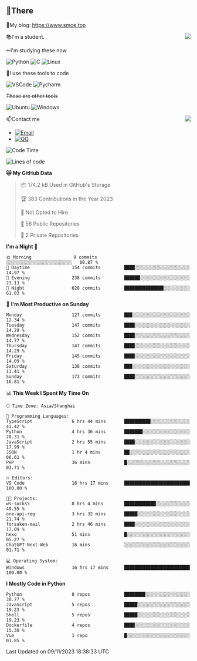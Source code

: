 
## 👏There

📰My blog: https://www.smoe.top

<img align="right" src="https://github-readme-stats.vercel.app/api/top-langs/?username=AkashiCoin"/>


📚I'm a student.

✏I'm studying these now

![Python](https://img.shields.io/badge/-Python-blue?style=flat-square&logo=Python&logoColor=fff)
![C](https://img.shields.io/badge/-C-585858?style=flat-square&logo=C&logoColor=fff)
![Linux](https://img.shields.io/badge/-Linux-black?style=flat-square&logo=Linux&logoColor=fff)

🔨I use these tools to code

![VSCode](https://img.shields.io/badge/-VSCode-blue?style=flat-square&logo=visualstudiocode&logoColor=fff)
![Pycharm](https://img.shields.io/badge/-Pycharm-green?style=flat-square&logo=pycharm&logoColor=fff)

 ~~These are other tools~~

![Ubuntu](https://img.shields.io/badge/-Ubuntu-orange?style=flat-square&logo=Ubuntu&logoColor=fff)
![Windows](https://img.shields.io/badge/-Windows-blue?style=flat-square&logo=Windows&logoColor=fff)

<img align="right" src="https://github-readme-stats.vercel.app/api?username=AkashiCoin" />


📫Contact me

* [![Email](https://img.shields.io/badge/Email-l1040186796@gmail.com-1?style=social&logoColor=fff)](mailto:l1040186796@gmail.com)
* [![QQ](https://img.shields.io/badge/QQ-1040186796-1?style=social&logoColor=fff)](tencent://AddContact/?fromId=45&fromSubId=1&subcmd=all&uin=1040186796&website=www.oicqzone.com)

<!--START_SECTION:waka-->
![Code Time](http://img.shields.io/badge/Code%20Time-979%20hrs%2056%20mins-blue)

![Lines of code](https://img.shields.io/badge/From%20Hello%20World%20I%27ve%20Written-242.3%20thousand%20lines%20of%20code-blue)

**🐱 My GitHub Data** 

> 📦 174.2 kB Used in GitHub's Storage 
 > 
> 🏆 383 Contributions in the Year 2023
 > 
> 🚫 Not Opted to Hire
 > 
> 📜 56 Public Repositories 
 > 
> 🔑 2 Private Repositories 
 > 
**I'm a Night 🦉** 

```text
🌞 Morning                9 commits           ░░░░░░░░░░░░░░░░░░░░░░░░░   00.87 % 
🌆 Daytime                154 commits         ████░░░░░░░░░░░░░░░░░░░░░   14.97 % 
🌃 Evening                238 commits         ██████░░░░░░░░░░░░░░░░░░░   23.13 % 
🌙 Night                  628 commits         ███████████████░░░░░░░░░░   61.03 % 
```
📅 **I'm Most Productive on Sunday** 

```text
Monday                   127 commits         ███░░░░░░░░░░░░░░░░░░░░░░   12.34 % 
Tuesday                  147 commits         ████░░░░░░░░░░░░░░░░░░░░░   14.29 % 
Wednesday                152 commits         ████░░░░░░░░░░░░░░░░░░░░░   14.77 % 
Thursday                 147 commits         ████░░░░░░░░░░░░░░░░░░░░░   14.29 % 
Friday                   145 commits         ████░░░░░░░░░░░░░░░░░░░░░   14.09 % 
Saturday                 138 commits         ███░░░░░░░░░░░░░░░░░░░░░░   13.41 % 
Sunday                   173 commits         ████░░░░░░░░░░░░░░░░░░░░░   16.81 % 
```


📊 **This Week I Spent My Time On** 

```text
🕑︎ Time Zone: Asia/Shanghai

💬 Programming Languages: 
TypeScript               6 hrs 44 mins       ██████████░░░░░░░░░░░░░░░   41.42 % 
Python                   4 hrs 36 mins       ███████░░░░░░░░░░░░░░░░░░   28.31 % 
JavaScript               2 hrs 55 mins       ████░░░░░░░░░░░░░░░░░░░░░   17.99 % 
JSON                     1 hr 4 mins         ██░░░░░░░░░░░░░░░░░░░░░░░   06.61 % 
PHP                      36 mins             █░░░░░░░░░░░░░░░░░░░░░░░░   03.71 % 

🔥 Editors: 
VS Code                  16 hrs 17 mins      █████████████████████████   100.00 % 

🐱‍💻 Projects: 
ws-socks5                8 hrs 4 mins        ████████████░░░░░░░░░░░░░   49.55 % 
one-api-reg              3 hrs 32 mins       █████░░░░░░░░░░░░░░░░░░░░   21.74 % 
forsaken-mail            2 hrs 46 mins       ████░░░░░░░░░░░░░░░░░░░░░   17.09 % 
hexo                     51 mins             █░░░░░░░░░░░░░░░░░░░░░░░░   05.27 % 
ChatGPT-Next-Web         16 mins             ░░░░░░░░░░░░░░░░░░░░░░░░░   01.71 % 

💻 Operating System: 
Windows                  16 hrs 17 mins      █████████████████████████   100.00 % 
```

**I Mostly Code in Python** 

```text
Python                   8 repos             ████████░░░░░░░░░░░░░░░░░   30.77 % 
JavaScript               5 repos             █████░░░░░░░░░░░░░░░░░░░░   19.23 % 
Shell                    5 repos             █████░░░░░░░░░░░░░░░░░░░░   19.23 % 
Dockerfile               4 repos             ████░░░░░░░░░░░░░░░░░░░░░   15.38 % 
Vue                      1 repo              █░░░░░░░░░░░░░░░░░░░░░░░░   03.85 % 
```




 Last Updated on 09/11/2023 18:38:33 UTC
<!--END_SECTION:waka-->
